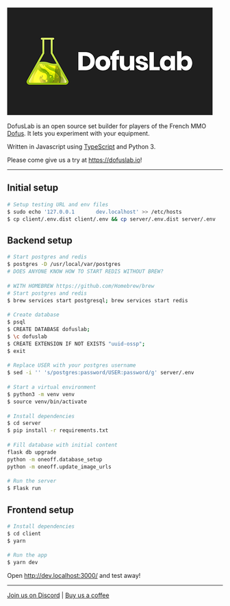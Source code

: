 ![DofusLab](dofuslab-logo.png?raw=true "DofusLab")

DofusLab is an open source set builder for players of the French MMO [Dofus](https://www.dofus.com/). It lets you experiment with your equipment.

Written in Javascript using [TypeScript](https://www.typescriptlang.org/) and Python 3.

Please come give us a try at https://dofuslab.io!

---

## Initial setup

```bash
# Setup testing URL and env files
$ sudo echo '127.0.0.1       dev.localhost' >> /etc/hosts
$ cp client/.env.dist client/.env && cp server/.env.dist server/.env
```

## Backend setup

```bash
# Start postgres and redis
$ postgres -D /usr/local/var/postgres
# DOES ANYONE KNOW HOW TO START REDIS WITHOUT BREW?

# WITH HOMEBREW https://github.com/Homebrew/brew
# Start postgres and redis
$ brew services start postgresql; brew services start redis

# Create database
$ psql
$ CREATE DATABASE dofuslab;
$ \c dofuslab
$ CREATE EXTENSION IF NOT EXISTS "uuid-ossp";
$ exit

# Replace USER with your postgres username
$ sed -i '' 's/postgres:password/USER:password/g' server/.env

# Start a virtual environment
$ python3 -m venv venv
$ source venv/bin/activate

# Install dependencies
$ cd server
$ pip install -r requirements.txt

# Fill database with initial content
flask db upgrade
python -m oneoff.database_setup
python -m oneoff.update_image_urls

# Run the server
$ Flask run
```

## Frontend setup

```bash
# Install dependencies
$ cd client
$ yarn

# Run the app
$ yarn dev
```

Open http://dev.localhost:3000/ and test away!

---

[Join us on Discord](https://discord.gg/S4TvSfa) | [Buy us a coffee](https://www.buymeacoffee.com/dofuslab)
